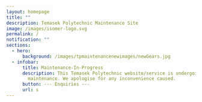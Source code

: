 ```yaml
---
layout: homepage
title: ""
description: Temasek Polytechnic Maintenance Site
image: /images/isomer-logo.svg
permalink: /
notification: ""
sections:
  - hero:
      background: /images/tpmaintenancenewimages/newGears.jpg
  - infobar:
      title: Maintenance-In-Progress
      description: This Temasek Polytechnic website/service is undergoing system
        maintenance. We apologise for any inconvenience caused.
      button: --- Enquiries ---
      url: s
---
```

